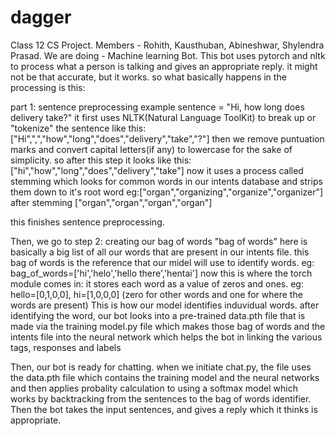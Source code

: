 # dagger
 Class 12 CS Project. 
 Members - Rohith, Kausthuban, Abineshwar, Shylendra Prasad.
 We are doing - Machine learning Bot.
 This bot uses pytorch and nltk to process what a person is talking and gives an appropriate reply.
 it might not be that accurate, but it works.
 so what basically happens in the processing is this:
 
part 1: sentence preprocessing
 example sentence = "Hi, how long does delivery take?"
 it first uses NLTK(Natural Language ToolKit) to break up or "tokenize" the sentence like this:
 ["Hi",",","how","long","does","delivery","take","?"]
 then we remove puntuation marks and convert capital letters(if any) to lowercase for the sake of simplicity. so after this step it looks like this:
 ["hi","how","long","does","delivery","take"] 
 now it uses a process called stemming which looks for common words in our intents database and strips them down to it's root word
eg:["organ","organizing","organize","organizer"]
after stemming
["organ","organ","organ","organ"]

this finishes sentence preprocessing.

Then, we go to step 2:
creating our bag of words
"bag of words" here is basically a big list of all our words that are present in our intents file.
this bag of words is the reference that our midel will use to identify words.
eg:
bag_of_words=['hi','helo','hello there','hentai']
now this is where the torch module comes in:
it stores each word as a value of zeros and ones. 
eg: hello=[0,1,0,0], hi=[1,0,0,0]
(zero for other words and one for where the words are present)
 This is how our model identifies induvidual words.
 after identifying the word, our bot looks into a pre-trained data.pth file that is made via the training model.py file which makes those bag of words and the intents file into the neural network which helps the bot in linking the various tags, responses and labels
 
 Then, our bot is ready for chatting. when we initiate chat.py, the file uses the data.pth file which contains the training model and the neural networks and then applies probality calculation to using a softmax model which works by backtracking from the sentences to the bag of words identifier. Then the bot takes the input sentences, and gives a reply which it thinks is appropriate.
